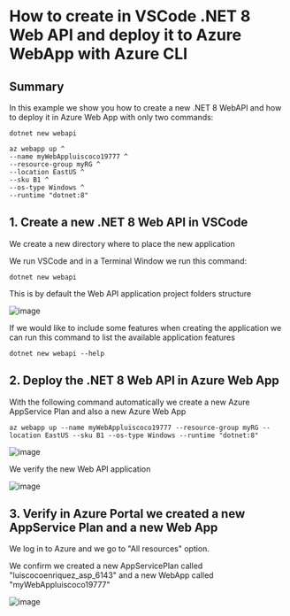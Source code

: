 # How to create in VSCode .NET 8 Web API and deploy it to Azure WebApp with Azure CLI

## Summary

In this example we show you how to create a new .NET 8 WebAPI and how to deploy it in Azure Web App with only two commands:

```
dotnet new webapi
```

```
az webapp up ^
--name myWebAppluiscoco19777 ^
--resource-group myRG ^
--location EastUS ^
--sku B1 ^
--os-type Windows ^
--runtime "dotnet:8"
```

## 1. Create a new .NET 8 Web API in VSCode

We create a new directory where to place the new application

We run VSCode and in a Terminal Window we run this command:

```
dotnet new webapi
```

This is by default the Web API application project folders structure

![image](https://github.com/luiscoco/Azure_WebApp_Deploy_WebAPIdotNET8_with_AzureCLI/assets/32194879/4a31fdb0-b8a7-463c-b142-d491ebae33b0)

If we would like to include some features when creating the application we can run this command to list the available application features

```
dotnet new webapi --help
```

## 2. Deploy the .NET 8 Web API in Azure Web App

With the following command automatically we create a new Azure AppService Plan and also a new Azure Web App

```
az webapp up --name myWebAppluiscoco19777 --resource-group myRG --location EastUS --sku B1 --os-type Windows --runtime "dotnet:8"
```

![image](https://github.com/luiscoco/Azure_WebApp_Deploy_WebAPIdotNET8_with_AzureCLI/assets/32194879/4043e668-fbb7-42a4-90ee-22441df6b93c)

We verify the new Web API application

![image](https://github.com/luiscoco/Azure_WebApp_Deploy_WebAPIdotNET8_with_AzureCLI/assets/32194879/250c7b85-089a-4b0b-8b01-46658ebd7fe5)

## 3. Verify in Azure Portal we created a new AppService Plan and a new Web App

We log in to Azure and we go to "All resources" option.

We confirm we created a new AppServicePlan called "luiscocoenriquez_asp_6143" and a new WebApp called "myWebAppluiscoco19777"

![image](https://github.com/luiscoco/Azure_WebApp_Deploy_WebAPIdotNET8_with_AzureCLI/assets/32194879/e766d523-517c-40ef-b663-1c2c0bbbfd66)



